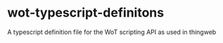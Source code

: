 # wot-typescript-definitons
A typescript definition file for the WoT scripting API as used in thingweb
